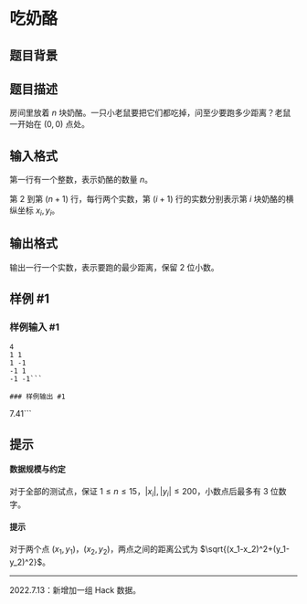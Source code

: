 # 吃奶酪

## 题目背景



## 题目描述

房间里放着 $n$ 块奶酪。一只小老鼠要把它们都吃掉，问至少要跑多少距离？老鼠一开始在 $(0,0)$ 点处。


## 输入格式

第一行有一个整数，表示奶酪的数量 $n$。

第 $2$ 到第 $(n + 1)$ 行，每行两个实数，第 $(i + 1)$ 行的实数分别表示第 $i$ 块奶酪的横纵坐标 $x_i, y_i$。

## 输出格式

输出一行一个实数，表示要跑的最少距离，保留 $2$ 位小数。


## 样例 #1

### 样例输入 #1
```
4
1 1
1 -1
-1 1
-1 -1```

### 样例输出 #1

```
7.41```

## 提示

#### 数据规模与约定

对于全部的测试点，保证 $1\leq n\leq 15$，$|x_i|, |y_i| \leq 200$，小数点后最多有 $3$ 位数字。

#### 提示

对于两个点 $(x_1,y_1)$，$(x_2, y_2)$，两点之间的距离公式为 $\sqrt{(x_1-x_2)^2+(y_1-y_2)^2}$。

---

$2022.7.13$：新增加一组 $\text{Hack}$ 数据。
